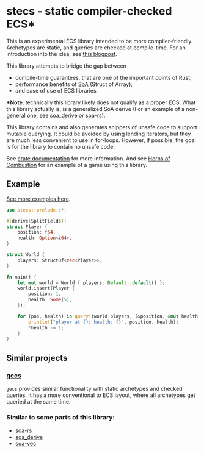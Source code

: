 # stecs - static compiler-checked ECS\*

This is an experimental ECS library intended to be more compiler-friendly. Archetypes are static, and queries are checked at compile-time. For an introduction into the idea, see [this blogpost](https://nertsal.github.io/blog/so-i-wrote-my-own-ecs/).

This library attempts to bridge the gap between
- compile-time guarantees, that are one of the important points of Rust;
- performance benefits of [SoA](https://en.wikipedia.org/wiki/AoS_and_SoA) (Struct of Array);
- and ease of use of ECS libraries

**\*Note**: technically this library likely does not qualify as a proper ECS.
What this library actually is, is a generalized SoA derive
(For an example of a non-general one, see [soa_derive](https://crates.io/crates/soa_derive) or [soa-rs](https://crates.io/crates/soa-rs/)).

This library contains and also generates snippets of unsafe code to support mutable querying.
It could be avoided by using lending iterators, but they are much less convenient to use in for-loops.
However, if possible, the goal is for the library to contain no unsafe code.

See [crate documentation](todo) for more information. And see [Horns of Combustion](https://github.com/Nertsal/horns-of-combustion) for an example of a game using this library.

## Example

[See more examples here](examples/).

```rust
use stecs::prelude::*;

#[derive(SplitFields)]
struct Player {
    position: f64,
    health: Option<i64>,
}

struct World {
    players: StructOf<Vec<Player>>,
}

fn main() {
    let mut world = World { players: Default::default() };
    world.insert(Player {
        position: 1,
        health: Some(5),
    });

    for (pos, health) in query!(world.players, (&position, &mut health.Get.Some)) {
        println!("player at {}; health: {}", position, health);
        *health -= 1;
    }
}
```

## Similar projects

### [gecs](https://crates.io/crates/gecs)

`gecs` provides similar functionality with static archetypes and checked queries. It has a more conventional to ECS layout, where all archetypes get queried at the same time. 

### Similar to some parts of this library:
- [soa-rs](https://crates.io/crates/soa-rs/)
- [soa_derive](https://crates.io/crates/soa_derive)
- [soa-vec](https://crates.io/crates/soa-vec)
